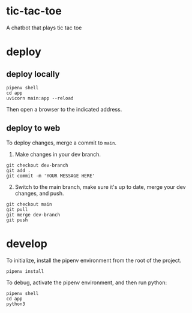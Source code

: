 # tic-tac-toe

A chatbot that plays tic tac toe

# deploy

## deploy locally

```
pipenv shell
cd app
uvicorn main:app --reload
```

Then open a browser to the indicated address.

## deploy to web

To deploy changes, merge a commit to `main`.

1. Make changes in your dev branch.
```
git checkout dev-branch
git add .
git commit -m 'YOUR MESSAGE HERE'
```

2. Switch to the main branch, make sure it's up to date, merge your dev changes,
and push. 

```
git checkout main
git pull
git merge dev-branch
git push
```

# develop

To initialize, install the pipenv environment from the root of the project.

```
pipenv install
```

To debug, activate the pipenv environment, and then run python:

```
pipenv shell
cd app
python3
```
